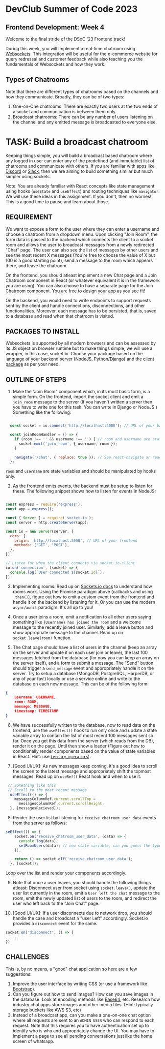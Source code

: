 # DevClub Summer of Code 2023

## Frontend Development: Week 4   

Welcome to the final stride of the DSoC '23 Frontend track! 

During this week, you will implement a real-time chatroom using [Websockets][0]. This integration will be useful for the e-commerce website for query redressal and customer feedback while also teaching you the fundamentals of Websockets and how they work.   

## Types of Chatrooms

Note that there are different types of chatrooms based on the channels and how they communicate. Broadly, they can be of two types:
1. One-on-One chatrooms: There are exactly two users at the two ends of a socket and communication is between them only.
2. Broadcast chatrooms: There can be any number of users listening on the channel and any emitted message is broadcasted to everyone else.

# TASK: Build a broadcast chatroom

Keeping things simple, you will build a broadcast based chatroom where any logged in user can enter any of the predefined (and immutable) list of chatrooms and communicate with others. If you are familiar with apps like [Discord][1] or [Slack][2], then we are aiming to build something similar but much simpler using sockets.

Note: You are already familiar with React concepts like state management using hooks (`useState` and `useEffect`) and routing techniques like `navigator`. We will use these ideas in this assignment. If you don't, then no worries! This is a good time to pause and learn about those.   

## REQUIREMENT

We want to expose a form to the user where they can enter a username and choose a chatroom from a dropdown menu. Upon clicking "Join Room", the form data is passed to the backend which connects the client to a socket room and allows the user to broadcast messages from a newly redirected "Chat" page. The user can also see the list of messages by other users and see the most recent X messages (You're free to choose the value of X but 100 is a good starting point), send a message to the room which appears there, and leave the chatroom.

On the frontend, you should atleast implement a new Chat page and a Join Chatroom component in React (or whatever equivalent it is in the framework you are using). You can also choose to have a separate page for the Join Chatroom component. You are free to design your app as you see fit! 

On the backend, you would need to write endpoints to support requests sent by the client and handle connections, disconnections, and other functionalities. Moreover, each message has to be persisted, that is, saved to a database and read when that chatroom is visited.    

## PACKAGES TO INSTALL   

Websockets is supported by all modern browsers and can be assessed by its JS object on browser runtime but to make things simple, we will use a wrapper, in this case, socket.io. Choose your package based on the language of your backend server ([NodeJS][4], [Python/Django][3]) and the [client package][5] as per your need.


## OUTLINE OF STEPS

1. Make the "Join Room" component which, in its most basic form, is a simple form. On the frontend, import the socket client and emit a `join_room` message to the server (If you haven't written a server then you have to write one for this task. You can write in Django or NodeJS.) Something like the following:

```javascript

  const socket = io.connect('http://localhost:4000'); // URL of your backend server

  const joinRoomHandler = () => {
    if (room !== '' && username !== '') { // room and username are state variables
      socket.emit('join_room', { username, room });
    }

    navigate('/chat', { replace: true }); // See react-navigate or react-router-dom packages
  };
```

`room` and `username` are state variables and should be manipulated by hooks only. 

2. As the frontend emits events, the backend must be setup to listen for these. The following snippet shows how to listen for events in NodeJS:

```js

const express = require('express');
const app = express();

const { Server } = require('socket.io');
const server = http.createServer(app);

const io = new Server(server, {
  cors: {
    origin: 'http://localhost:3000', // URL of your frontend
    methods: ['GET', 'POST'],
  },
});

// Listen for when the client connects via socket.io-client
io.on('connection', (socket) => {
  console.log(`User connected ${socket.id}`);
});

```

3. Implementing rooms: Read up on [Sockets.io docs][6] to understand how rooms work. Using the Promise paradigm above (callbacks and using `.then()`), figure out how to emit a custom event from the frontend and handle it on the backend by listening for it. Or you can use the modern `async/await` paradigm. It's all up to you!   

4. Once a user joins a room, emit a notification to all other users saying something like `{Username} has joined the room` and a welcome message to the recently joined user. Similarly, add a leave button and show appropriate message to the channel. Read up on `socket.leave(room)` function.

5. The Chat page should have a list of users in the channel (keep an array on the server and update it on each user join or leave), the last 100 messages fetched from the database (for now you can keep an array on the server itself), and a form to submit a message. The "Send" button should trigger a `send_message` event and appropriately handle it on the server. Try to setup a database (MongoDB, PostgreSQL, HarperDB, or any of your fav!) locally or use a service online and write to the database on each new message. This can be of the following form:

```json
{
    username: USERNAME,
    room: ROOM,
    message: MESSAGE,
    timestamp: TIMESTAMP
}
```

6. We have successfully written to the database, now to read data on the frontend, use the `useEffect()` hook to run only once and update a state variable array to contain the list of most recent 100 messages sent so far. Once you get this data from the server (which reads from the DB), render it on the page. Until then show a loader (Figure out how to conditionally render components based on the value of state variables in React. Hint: use [`ternary operators`][7]). 

7. [Good UI/UX]: As new messages keep coming, it's a good idea to scroll the screen to the latest message and appropriately shift the topmost messages. Read up on `useRef()` React hook and when to use it.  

```js
 // Something like this
 // Scroll to the most recent message
  useEffect(() => {
    messagesColumnRef.current.scrollTop =
      messagesColumnRef.current.scrollHeight;
  }, [messagesRecieved]);
```

8. Render the user list by listening for `receive_chatroom_user_data` events from the server as follows:

```js
seEffect(() => {
    socket.on('receive_chatroom_user_data', (data) => {
      console.log(data);
      setRoomUsers(data); // new state variable, can you guess the type?
    });

    return () => socket.off('receive_chatroom_user_data');
  }, [socket]);
```

Loop over the list and render your components accordingly.   

9. Note that once a user leaves, you should handle the following things atleast: Disconnect user from socket using `socket.leave()`, update the user list currently in the room, emit a `User left the chat` message to the room, emit the newly updated list of users to the room, and redirect the user who left back to the "Join Chat" page.

10. [Good UI/UX]: If a user disconnects due to network drop, you should handle the case and broadcast a "user Left" accordingly. Socket.io provides a `disconnect` event for the same.   

```js
socket.on("disconnect", () => {
    ...
})
```

## CHALLENGES

This is, by no means, a "good" chat application so here are a few suggestions:   

1. Improve the user interface by writing CSS (or use a framework like [Bootstrap][8]).
2. Can you figure out how to send images? How can you save images in the database. Look at encoding methods like [Base64][9], etc. Research how industry chat apps store images and other media files. (Hint: typically storage buckets like AWS S3, etc)
3. Instead of a broadcast app, can you make a one-on-one chat option where all requests are sent to an `ADMIN USER` who can respond to each request. Note that this requires you to have authentication set up to identify who is who and appropriately change the UI. You may have to implement a page to see all pending conversations just like the home screen of whatsapp. 



[0]: https://developer.mozilla.org/en-US/docs/Web/API/WebSockets_API
[1]: https://discord.com
[2]: https://slack.com
[3]: https://pypi.org/project/python-socketio/
[4]: https://socket.io/docs/v4/server-installation/  
[5]: https://socket.io/docs/v4/client-installation/
[6]: https://socket.io/docs/v3/rooms/
[7]: https://developer.mozilla.org/en-US/docs/Web/JavaScript/Reference/Operators/Conditional_operator
[8]: https://getbootstrap.com/
[9]: https://en.wikipedia.org/wiki/Base64